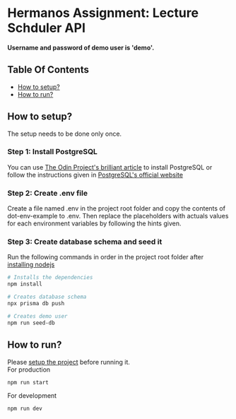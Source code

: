 # Hermanos Assignment: Lecture Schduler API
**Username and password of demo user is 'demo'.**

## Table Of Contents
- [How to setup?](#how-to-setup)
- [How to run?](#how-to-run)

## How to setup?
The setup needs to be done only once.
### Step 1: Install PostgreSQL
You can use [The Odin Project's brilliant article](https://www.theodinproject.com/lessons/nodejs-installing-postgresql) to install PostgreSQL 
or follow the instructions given in [PostgreSQL's official website](https://www.postgresql.org/download/)

### Step 2: Create .env file
Create a file named .env in the project root folder and copy the contents of dot-env-example to .env. Then replace the placeholders with actuals values for 
each environment variables by following the hints given.

### Step 3: Create database schema and seed it
Run the following commands in order in the project root folder after [installing nodejs](https://nodejs.org/en/learn/getting-started/how-to-install-nodejs)
```sh
# Installs the dependencies
npm install
```
```sh
# Creates database schema
npx prisma db push
```
```sh
# Creates demo user
npm run seed-db
```
## How to run?
Please [setup the project](#how-to-setup) before running it.  
For production
```sh
npm run start
```
For development
```sh
npm run dev
```

